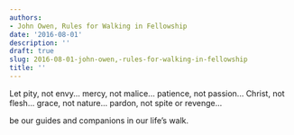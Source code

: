 ```yaml
---
authors:
- John Owen, Rules for Walking in Fellowship
date: '2016-08-01'
description: ''
draft: true
slug: 2016-08-01-john-owen,-rules-for-walking-in-fellowship
title: ''
---
```

Let pity, not envy...
mercy, not malice... 
patience, not passion... 
Christ, not flesh... 
grace, not nature... 
pardon, not spite or revenge...

be our guides and companions in our life’s walk.



